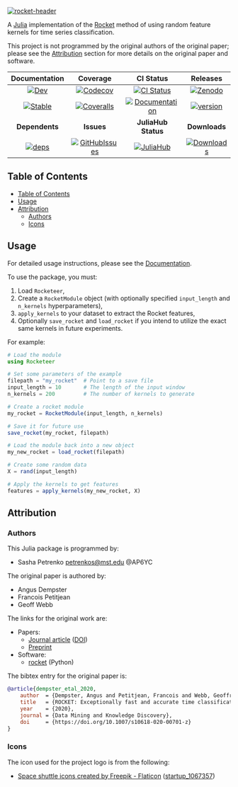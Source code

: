 [![rocket-header](https://github.com/AP6YC/FileStorage/blob/main/Rocketeer/header.png?raw=true)][docs-dev-url]

A [Julia][julialang] implementation of the [Rocket][rocket-doi] method of using random feature kernels for time series classification.

This project is not programmed by the original authors of the original paper; please see the [Attribution](#attribution) section for more details on the original paper and software.

| **Documentation** | **Coverage** | **CI Status** | **Releases** |
|:-----------------:|:------------:|:-------------:|:-----------:|
| [![Dev][docs-dev-img]][docs-dev-url] | [![Codecov][codecov-img]][codecov-url] | [![CI Status][ci-img]][ci-url] | [![Zenodo][zenodo-img]][zenodo-url] |
| [![Stable][docs-stable-img]][docs-stable-url] | [![Coveralls][coveralls-img]][coveralls-url] | [![Documentation][doc-status-img]][doc-status-url] | [![version][version-img]][version-url] |
| **Dependents** | **Issues** | **JuliaHub Status** | **Downloads** |
| [![deps][deps-img]][deps-url] | [![GitHubIssues][issues-img]][issues-url] | [![JuliaHub][pkgeval-img]][pkgeval-url] | [![Downloads][downloads-img]][downloads-url] |

[version-img]: https://juliahub.com/docs/General/Rocketeer/stable/version.svg
[version-url]: https://juliahub.com/ui/Packages/General/Rocketeer

[deps-img]: https://juliahub.com/docs/General/Rocketeer/stable/deps.svg
[deps-url]: https://juliahub.com/ui/Packages/General/Rocketeer?t=2

[downloads-img]: https://shields.io/endpoint?url=https://pkgs.genieframework.com/api/v1/badge/Rocketeer
[downloads-url]: https://pkgs.genieframework.com?packages=Rocketeer

[issues-img]: https://img.shields.io/github/issues/AP6YC/Rocketeer.jl
[issues-url]: https://github.com/AP6YC/Rocketeer.jl/issues

[zenodo-img]: https://zenodo.org/badge/DOI/10.5281/zenodo.8197847.svg
[zenodo-url]: https://doi.org/10.5281/zenodo.8197847

[pkgeval-img]: https://juliahub.com/docs/Rocketeer/pkgeval.svg
[pkgeval-url]: https://juliahub.com/ui/Packages/Rocketeer

[docs-stable-img]: https://img.shields.io/badge/docs-stable-blue.svg
[docs-stable-url]: https://AP6YC.github.io/Rocketeer.jl/stable

[docs-dev-img]: https://img.shields.io/badge/docs-dev-blue.svg
[docs-dev-url]: https://AP6YC.github.io/Rocketeer.jl/dev

[doc-status-img]: https://github.com/AP6YC/Rocketeer.jl/actions/workflows/Documentation.yml/badge.svg
[doc-status-url]: https://github.com/AP6YC/Rocketeer.jl/actions/workflows/Documentation.yml

[ci-img]: https://github.com/AP6YC/Rocketeer.jl/workflows/CI/badge.svg
[ci-url]: https://github.com/AP6YC/Rocketeer.jl/actions?query=workflow%3ACI

[codecov-img]: https://codecov.io/gh/AP6YC/Rocketeer.jl/branch/main/graph/badge.svg
[codecov-url]: https://codecov.io/gh/AP6YC/Rocketeer.jl

[coveralls-img]: https://coveralls.io/repos/github/AP6YC/Rocketeer.jl/badge.svg?branch=main
[coveralls-url]: https://coveralls.io/github/AP6YC/Rocketeer.jl?branch=main

[julialang]: https://julialang.org/
[rocket-doi]: https://doi.org/10.1007/s10618-020-00701-z
[rocket-code]: https://github.com/angus924/rocket
[rocket-paper]: https://link.springer.com/article/10.1007/s10618-020-00701-z
[rocket-preprint]: https://arxiv.org/abs/1910.13051

## Table of Contents

- [Table of Contents](#table-of-contents)
- [Usage](#usage)
- [Attribution](#attribution)
  - [Authors](#authors)
  - [Icons](#icons)

## Usage

For detailed usage instructions, please see the [Documentation][docs-dev-url].

To use the package, you must:

1. Load `Rocketeer`,
2. Create a `RocketModule` object (with optionally specified `input_length` and `n_kernels` hyperparameters),
3. `apply_kernels` to your dataset to extract the Rocket features,
4. Optionally `save_rocket` and `load_rocket` if you intend to utilize the exact same kernels in future experiments.

For example:

```julia
# Load the module
using Rocketeer

# Set some parameters of the example
filepath = "my_rocket"  # Point to a save file
input_length = 10       # The length of the input window
n_kernels = 200         # The number of kernels to generate

# Create a rocket module
my_rocket = RocketModule(input_length, n_kernels)

# Save it for future use
save_rocket(my_rocket, filepath)

# Load the module back into a new object
my_new_rocket = load_rocket(filepath)

# Create some random data
X = rand(input_length)

# Apply the kernels to get features
features = apply_kernels(my_new_rocket, X)
```

## Attribution

### Authors

This Julia package is programmed by:

- Sasha Petrenko <petrenkos@mst.edu> @AP6YC

The original paper is authored by:

- Angus Dempster
- Francois Petitjean
- Geoff Webb

The links for the original work are:

- Papers:
  - [Journal article][rocket-paper] ([DOI][rocket-doi])
  - [Preprint][rocket-preprint]
- Software:
  - [rocket][rocket-code] (Python)

The bibtex entry for the original paper is:

```bibtex
@article{dempster_etal_2020,
    author  = {Dempster, Angus and Petitjean, Francois and Webb, Geoffrey I},
    title   = {ROCKET: Exceptionally fast and accurate time classification using random convolutional kernels},
    year    = {2020},
    journal = {Data Mining and Knowledge Discovery},
    doi     = {https://doi.org/10.1007/s10618-020-00701-z}
}
```

### Icons

The icon used for the project logo is from the following:

- [Space shuttle icons created by Freepik - Flaticon](https://www.flaticon.com/free-icons/space-shuttle) ([startup_1067357](https://www.flaticon.com/free-icon/startup_1067357))
